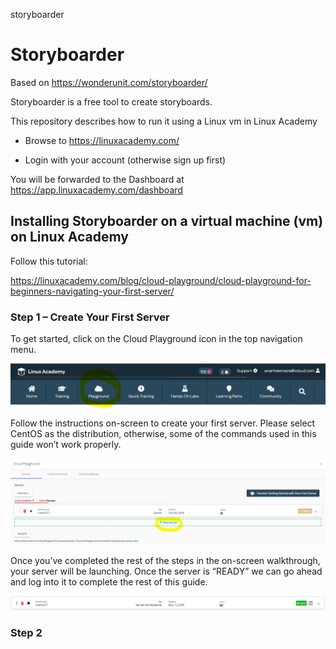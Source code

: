 storyboarder
# Storyboarder

Based on https://wonderunit.com/storyboarder/

Storyboarder is a free tool to create storyboards.

This repository describes how to run it using a Linux vm in Linux Academy

- Browse to https://linuxacademy.com/

- Login with your account (otherwise sign up first)

You will be forwarded to the Dashboard at https://app.linuxacademy.com/dashboard

## Installing Storyboarder on a virtual machine (vm) on Linux Academy

Follow this tutorial: 

https://linuxacademy.com/blog/cloud-playground/cloud-playground-for-beginners-navigating-your-first-server/

### Step 1 – Create Your First Server
To get started, click on the Cloud Playground icon in the top navigation menu.

![Playground](https://github.com/vanHeemstraDesigns/storyboarder/raw/master/LinuxAcademy_Playground.PNG)

Follow the instructions on-screen to create your first server. Please select CentOS as the distribution, otherwise, some of the commands used in this guide won’t work properly.

![Playground](https://github.com/vanHeemstraDesigns/storyboarder/blob/master/LinuxAcademy_New_Server.PNG)

Once you’ve completed the rest of the steps in the on-screen walkthrough, your server will be launching. Once the server is “READY” we can go ahead and log into it to complete the rest of this guide.

![Playground](https://github.com/vanHeemstraDesigns/storyboarder/blob/master/LinuxAcademy_Server_Storyboarder_Ready.PNG)

### Step 2
